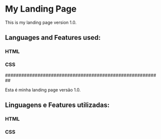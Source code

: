 # My Landing Page

This is my landing page version 1.0.

## Languages and Features used:

### HTML

### CSS

##########################################################

Esta é minha landing page versão 1.0.

## Linguagens e Features utilizadas:

### HTML

### CSS
